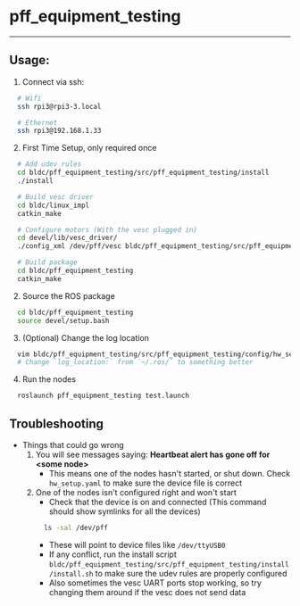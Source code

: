 # pff_equipment_testing
---

## Usage:
  1. Connect via ssh:
  ```bash
    # Wifi
    ssh rpi3@rpi3-3.local

    # Ethernet
    ssh rpi3@192.168.1.33
  ```
  2. First Time Setup, only required once
  ```bash
    # Add udev rules
    cd bldc/pff_equipment_testing/src/pff_equipment_testing/install
    ./install

    # Build vesc driver
    cd bldc/linux_impl
    catkin_make

    # Configure motors (With the vesc plugged in)
    cd devel/lib/vesc_driver/
    ./config_xml /dev/pff/vesc bldc/pff_equipment_testing/src/pff_equipment_testing/install/CM_Config.xml

    # Build package
    cd bldc/pff_equipment_testing
    catkin_make
  ```
  2. Source the ROS package
  ```bash
    cd bldc/pff_equipment_testing
    source devel/setup.bash
  ```
  3. (Optional) Change the log location
  ```bash
    vim bldc/pff_equipment_testing/src/pff_equipment_testing/config/hw_setup.yaml
    # Change `log_location:` from `~/.ros/` to something better
  ```
  4. Run the nodes
  ```bash
    roslaunch pff_equipment_testing test.launch
  ```

## Troubleshooting
  - Things that could go wrong
      1. You will see messages saying: <b>Heartbeat alert has gone off for \<some node\></b>
          - This means one of the nodes hasn't started, or shut down. Check `hw_setup.yaml` to make sure the device file is correct
      2. One of the nodes isn't configured right and won't start
          - Check that the device is on and connected (This command should show symlinks for all the devices)
          ```bash
            ls -sal /dev/pff
          ```
          - These will point to device files like `/dev/ttyUSB0`
          - If any conflict, run the install script `bldc/pff_equipment_testing/src/pff_equipment_testing/install/install.sh` to make sure the udev rules are properly configured
          - Also sometimes the vesc UART ports stop working, so try changing them around if the vesc does not send data

